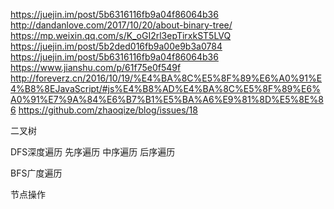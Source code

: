 https://juejin.im/post/5b6316116fb9a04f86064b36
http://dandanlove.com/2017/10/20/about-binary-tree/
https://mp.weixin.qq.com/s/K_oGI2rl3epTirxkST5LVQ
https://juejin.im/post/5b2ded016fb9a00e9b3a0784
https://juejin.im/post/5b6316116fb9a04f86064b36
https://www.jianshu.com/p/61f75e0f549f
http://foreverz.cn/2016/10/19/%E4%BA%8C%E5%8F%89%E6%A0%91%E4%B8%8EJavaScript/#js%E4%B8%AD%E4%BA%8C%E5%8F%89%E6%A0%91%E7%9A%84%E6%B7%B1%E5%BA%A6%E9%81%8D%E5%8E%86
https://github.com/zhaoqize/blog/issues/18


二叉树


DFS深度遍历
先序遍历
中序遍历
后序遍历

BFS广度遍历

节点操作
